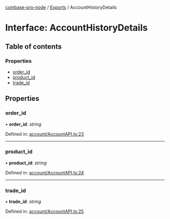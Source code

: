 [coinbase-pro-node](../README.md) / [Exports](../modules.md) / AccountHistoryDetails

# Interface: AccountHistoryDetails

## Table of contents

### Properties

- [order\_id](accounthistorydetails.md#order_id)
- [product\_id](accounthistorydetails.md#product_id)
- [trade\_id](accounthistorydetails.md#trade_id)

## Properties

### order\_id

• **order\_id**: *string*

Defined in: [account/AccountAPI.ts:23](https://github.com/bennycode/coinbase-pro-node/blob/a54e177/src/account/AccountAPI.ts#L23)

___

### product\_id

• **product\_id**: *string*

Defined in: [account/AccountAPI.ts:24](https://github.com/bennycode/coinbase-pro-node/blob/a54e177/src/account/AccountAPI.ts#L24)

___

### trade\_id

• **trade\_id**: *string*

Defined in: [account/AccountAPI.ts:25](https://github.com/bennycode/coinbase-pro-node/blob/a54e177/src/account/AccountAPI.ts#L25)
